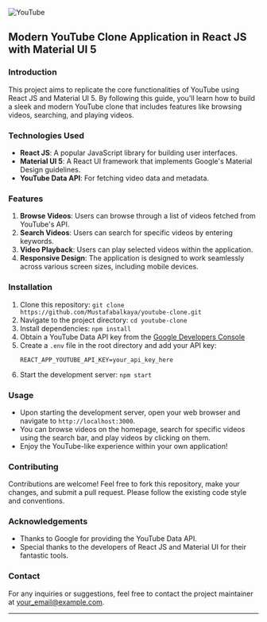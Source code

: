 ![YouTube](https://i.ibb.co/4R5RkmW/Thumbnail-5.png)
## Modern YouTube Clone Application in React JS with Material UI 5

### Introduction
This project aims to replicate the core functionalities of YouTube using React JS and Material UI 5. By following this guide, you'll learn how to build a sleek and modern YouTube clone that includes features like browsing videos, searching, and playing videos.

### Technologies Used
- **React JS**: A popular JavaScript library for building user interfaces.
- **Material UI 5**: A React UI framework that implements Google's Material Design guidelines.
- **YouTube Data API**: For fetching video data and metadata.

### Features
1. **Browse Videos**: Users can browse through a list of videos fetched from YouTube's API.
2. **Search Videos**: Users can search for specific videos by entering keywords.
3. **Video Playback**: Users can play selected videos within the application.
4. **Responsive Design**: The application is designed to work seamlessly across various screen sizes, including mobile devices.

### Installation
1. Clone this repository: `git clone https://github.com/Mustafabalkaya/youtube-clone.git`
2. Navigate to the project directory: `cd youtube-clone`
3. Install dependencies: `npm install`
4. Obtain a YouTube Data API key from the [Google Developers Console](https://console.developers.google.com/)
5. Create a `.env` file in the root directory and add your API key:
   ```
   REACT_APP_YOUTUBE_API_KEY=your_api_key_here
   ```
6. Start the development server: `npm start`

### Usage
- Upon starting the development server, open your web browser and navigate to `http://localhost:3000`.
- You can browse videos on the homepage, search for specific videos using the search bar, and play videos by clicking on them.
- Enjoy the YouTube-like experience within your own application!

### Contributing
Contributions are welcome! Feel free to fork this repository, make your changes, and submit a pull request. Please follow the existing code style and conventions.


### Acknowledgements
- Thanks to Google for providing the YouTube Data API.
- Special thanks to the developers of React JS and Material UI for their fantastic tools.

### Contact
For any inquiries or suggestions, feel free to contact the project maintainer at [your_email@example.com](mailto:your_email@example.com).

---
